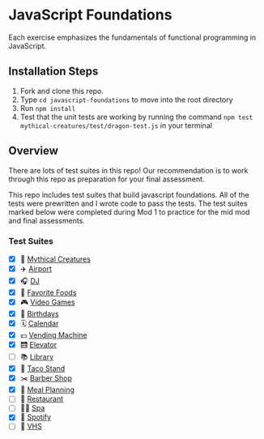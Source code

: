 # JavaScript Foundations

Each exercise emphasizes the fundamentals of functional programming in JavaScript.

## Installation Steps

1. Fork and clone this repo.
2. Type `cd javascript-foundations` to move into the root directory
3. Run `npm install`
4. Test that the unit tests are working by running the command `npm test mythical-creatures/test/dragon-test.js` in your terminal

## Overview

There are lots of test suites in this repo! Our recommendation is to work through this repo as preparation for your final assessment.  

This repo includes test suites that build javascript foundations. All of the tests were prewritten and I wrote code to pass the tests. The test suites marked below were completed during Mod 1 to practice for the mid mod and final assessments. 

### Test Suites
- [x] 🧚 ‍[Mythical Creatures](./mythical-creatures)
- [x] ✈️ [Airport](./airport)
- [x] 🎧 [DJ](./dj)
- [x] 🍔 [Favorite Foods](./favorite-foods)
- [x] 🎮 [Video Games](./video-games/)
- [x] 🎂 [Birthdays](./birthdays)
- [x] 🗓 [Calendar](./calendar/)
- [x] 💵 [Vending Machine](./dollar-store-vending-machine/)
- [x] 🛗 [Elevator](./elevator/)
- [ ] 📚 [Library](./library)
- [x] 🌮 [Taco Stand](./tacoStand/)
- [x] ✂️ [Barber Shop](./barber-shop/)
- [x] 🥗 [Meal Planning](./meal-planning/)
- [ ] 🍜 [Restaurant](./restaurant/)
- [ ] 🧖‍♀️ [Spa](./spa/)
- [x] 🎵 [Spotify](./spotify/)
- [ ] 📼 [VHS](./vhs/)

